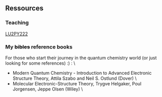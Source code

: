## Ressources

### Teaching
[LU2PY222](https://dtraore97.github.io/ressources/LU2PY222)

### My ~~bibles~~ reference books
For those who start their journey in the quantum chemistry world (or just looking for some references) :) : \
- Modern Quantum Chemistry - Introduction to Advanced Electronic Structure Theory, Attila Szabo and Neil S. Ostlund (Dover) \
- Molecular Electronic-Structure Theory, Trygve Helgaker, Poul Jorgensen, Jeppe Olsen (Wiley) \
